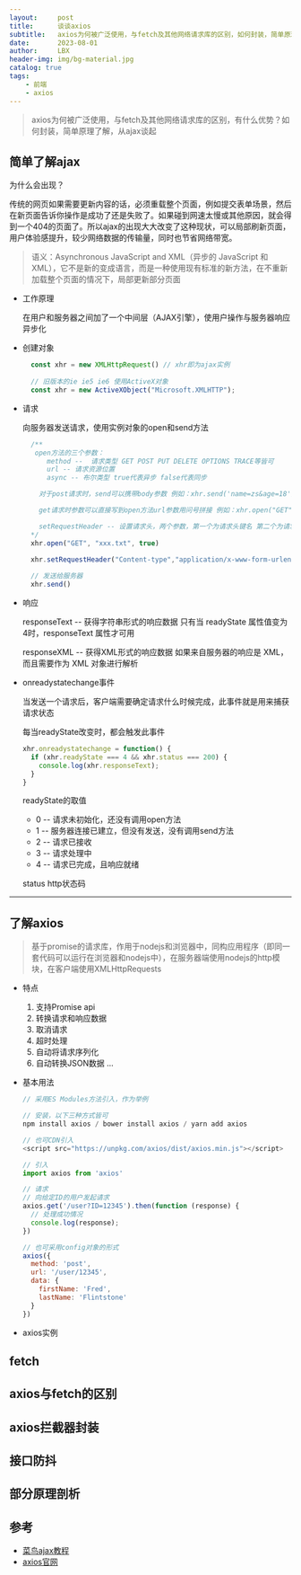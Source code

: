 ```yaml
---
layout:     post
title:      谈谈axios
subtitle:   axios为何被广泛使用，与fetch及其他网络请求库的区别，如何封装，简单原理了解，从ajax谈起
date:       2023-08-01
author:     LBX
header-img: img/bg-material.jpg
catalog: true
tags:
    - 前端
    - axios
---
```


> axios为何被广泛使用，与fetch及其他网络请求库的区别，有什么优势？如何封装，简单原理了解，从ajax谈起

## 简单了解ajax

为什么会出现？

传统的网页如果需要更新内容的话，必须重载整个页面，例如提交表单场景，然后在新页面告诉你操作是成功了还是失败了。如果碰到网速太慢或其他原因，就会得到一个404的页面了。所以ajax的出现大大改变了这种现状，可以局部刷新页面，用户体验感提升，较少网络数据的传输量，同时也节省网络带宽。

> 语义：Asynchronous JavaScript and XML（异步的 JavaScript 和 XML），它不是新的变成语言，而是一种使用现有标准的新方法，在不重新加载整个页面的情况下，局部更新部分页面

- 工作原理
    
    在用户和服务器之间加了一个中间层（AJAX引擎），使用户操作与服务器响应异步化

- 创建对象
  
  ```js
    const xhr = new XMLHttpRequest() // xhr即为ajax实例
    
    // 旧版本的ie ie5 ie6 使用ActiveX对象
    const xhr = new ActiveXObject("Microsoft.XMLHTTP");
  ```

- 请求
  
  向服务器发送请求，使用实例对象的open和send方法

  ```js
    /**
     open方法的三个参数：
        method --  请求类型 GET POST PUT DELETE OPTIONS TRACE等皆可
        url -- 请求资源位置
        async -- 布尔类型 true代表异步 false代表同步

      对于post请求时，send可以携带body参数 例如：xhr.send('name=zs&age=18')

      get请求时参数可以直接写到open方法url参数用问号拼接 例如：xhr.open("GET", "xxx.txt?name=zs", true)

      setRequestHeader -- 设置请求头，两个参数，第一个为请求头键名 第二个为请求头的值
    */
    xhr.open("GET", "xxx.txt", true)

    xhr.setRequestHeader("Content-type","application/x-www-form-urlencoded");
    
    // 发送给服务器
    xhr.send()
  ```

- 响应

  responseText -- 获得字符串形式的响应数据 只有当 readyState 属性值变为4时，responseText 属性才可用

  responseXML -- 获得XML形式的响应数据 如果来自服务器的响应是 XML，而且需要作为 XML 对象进行解析
  
- onreadystatechange事件

  当发送一个请求后，客户端需要确定请求什么时候完成，此事件就是用来捕获请求状态

  每当readyState改变时，都会触发此事件

  ```js
  xhr.onreadystatechange = function() {
    if (xhr.readyState === 4 && xhr.status === 200) {
      console.log(xhr.responseText); 
    }
  }
  ```

  readyState的取值
  
    - 0 -- 请求未初始化，还没有调用open方法
    - 1 -- 服务器连接已建立，但没有发送，没有调用send方法
    - 2 -- 请求已接收
    - 3 -- 请求处理中
    - 4 -- 请求已完成，且响应就绪

  status http状态码

--- 

## 了解axios

> 基于promise的请求库，作用于nodejs和浏览器中，同构应用程序（即同一套代码可以运行在浏览器和nodejs中），在服务器端使用nodejs的http模块，在客户端使用XMLHttpRequests

- 特点

  1. 支持Promise api
  2. 转换请求和响应数据
  3. 取消请求
  4. 超时处理
  5. 自动将请求序列化
  6. 自动转换JSON数据
  ...

- 基本用法

  ```js
  // 采用ES Modules方法引入，作为举例

  // 安装，以下三种方式皆可
  npm install axios / bower install axios / yarn add axios

  // 也可CDN引入
  <script src="https://unpkg.com/axios/dist/axios.min.js"></script>

  // 引入
  import axios from 'axios'

  // 请求
  // 向给定ID的用户发起请求
  axios.get('/user?ID=12345').then(function (response) {
    // 处理成功情况
    console.log(response);
  })

  // 也可采用config对象的形式
  axios({
    method: 'post',
    url: '/user/12345',
    data: {
      firstName: 'Fred',
      lastName: 'Flintstone'
    }
  })
  ```

- axios实例
## fetch

## axios与fetch的区别

## axios拦截器封装

## 接口防抖

## 部分原理剖析
  

## 参考
- [菜鸟ajax教程](https://www.runoob.com/ajax/ajax-intro.html)
- [axios官网](https://axios-http.com/zh/)
